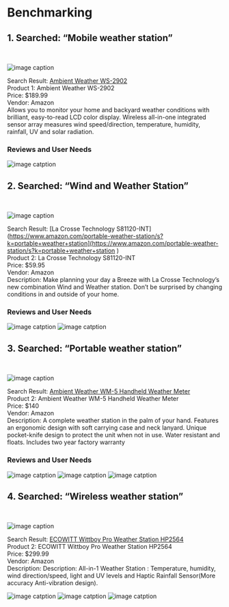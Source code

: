 # Benchmarking

## 1. Searched: “Mobile weather station”
<br>

![image caption](Product_1.png)


Search Result: [Ambient Weather WS-2902](https://www.amazon.com/portable-weather-station/s?k=portable+weather+station)
<br>
Product 1: Ambient Weather WS-2902
<br>
Price: $189.99
<br>
Vendor: Amazon
<br>
Allows you to monitor your home and backyard weather conditions with brilliant, easy-to-read LCD color display. Wireless all-in-one integrated sensor array measures wind speed/direction, temperature, humidity, rainfall, UV and solar radiation.

### Reviews and User Needs

![image catption](Reviews.png)

## 2. Searched: “Wind and Weather Station”
<br>

![image caption](Product_2.png)


Search Result: [La Crosse Technology S81120-INT](https://www.amazon.com/portable-weather-station/s?k=portable+weather+station](https://www.amazon.com/portable-weather-station/s?k=portable+weather+station )
<br>
Product 2: La Crosse Technology S81120-INT
<br>
Price: $59.95
<br>
Vendor: Amazon
<br>
Description: Make planning your day a Breeze with La Crosse Technology’s new combination Wind and Weather station. Don’t be surprised by changing conditions in and outside of your home.

### Reviews and User Needs

![image catption](Reviews_2.png)
![image catption](Reviews_3.png)

## 3. Searched: “Portable weather station”
<br>

![image caption](Product_3.png)


Search Result: [Ambient Weather WM-5 Handheld Weather Meter ](https://www.amazon.com/portable-weather-station/s?k=portable+weather+station)
<br>
Product 2: Ambient Weather WM-5 Handheld Weather Meter
<br>
Price: $140
<br>
Vendor: Amazon
<br>
Description: A complete weather station in the palm of your hand. Features an ergonomic design with soft carrying case and neck lanyard. Unique pocket-knife design to protect the unit when not in use. Water resistant and floats. Includes two year factory warranty

### Reviews and User Needs

![image catption](Reviews_4.png)
![image catption](Reviews_5.png)
![image catption](Reviews_6.png)

## 4. Searched: “Wireless weather station”
<br>

![image caption](Product_4.png)


Search Result: [ECOWITT Wittboy Pro Weather Station HP2564](https://www.amazon.com/s?k=wireless+weather+station&i=industrial&crid=CRJ8Y3HICIXV&sprefix=wireless+weather+station%2Cindustrial%2C124&ref=nb_sb_noss_2)
<br>
Product 2: ECOWITT Wittboy Pro Weather Station HP2564
<br>
Price: $299.99
<br>
Vendor: Amazon
<br>
Description: Description: All-in-1 Weather Station : Temperature, humidity, wind direction/speed, light and UV levels and Haptic Rainfall Sensor(More accuracy Anti-vibration design).

![image catption](Reviews_7.png)
![image catption](Reviews_8.png)
![image catption](Reviews_9.png)
